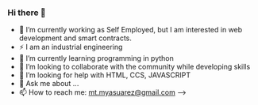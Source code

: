 ### Hi there 👋
- 🔭 I’m currently working as Self Employed, but I am interested in web development and smart contracts.
- ⚡ I am an industrial engineering
- 🌱 I’m currently learning programming in python
- 👯 I’m looking to collaborate with the community while developing skills
- 🤔 I’m looking for help with HTML, CCS, JAVASCRIPT
- 💬 Ask me about ...
- 📫 How to reach me: mt.myasuarez@gmail.com
-->
